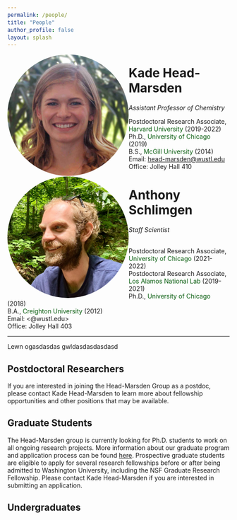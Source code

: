 ```yaml
---
permalink: /people/
title: "People"
author_profile: false
layout: splash
---
```

  

<img src="/assets/images/KHM.jpg" style = "object-fit: cover;                                 
  width: 275px;
  height: 275px;
  object-position: center 40%;
  float:left; border-radius:50%;">


# Kade Head-Marsden  
*Assistant Professor of Chemistry*

Postdoctoral Research Associate, <span style="color: #075c0d;">Harvard University</span> (2019-2022)  
Ph.D., <span style="color: #075c0d;">University of Chicago</span> (2019)  
B.S., <span style="color: #075c0d;">McGill University</span> (2014)  
Email: <head-marsden@wustl.edu>  
Office: Jolley Hall 410  

<img src="/assets/images/AWS.jpeg" style = "object-fit: cover;
  width: 275px;
  height: 275px;
  object-position: center 30%;
  float:left; border-radius:50%;">
# Anthony Schlimgen
*Staff Scientist*

<br> Postdoctoral Research Associate, <span style="color: #075c0d;">University of Chicago</span> (2021-2022) 
<br> Postdoctoral Research Associate, <span style="color: #075c0d;">Los Alamos National Lab</span> (2019-2021)
<br> Ph.D., <span style="color: #075c0d;">University of Chicago</span> (2018) 
<br> B.A., <span style="color: #075c0d;">Creighton University</span> (2012)  
Email: <@wustl.edu>  
Office: Jolley Hall 403

***

<div class="column selected-category-label small-7 medium-9">
   <div id="image" class="label-image"></div>
   <div id="category" class="label-category">Lewn ogasdasdas gwldasdasdasdasd</div>
</div>

## Postdoctoral Researchers

If you are interested in joining the Head-Marsden Group as a postdoc, please contact Kade Head-Marsden to learn more about fellowship opportunities and other positions that may be available. 

## Graduate Students

The Head-Marsden group is currently looking for Ph.D. students to work on all ongoing research projects. More information about our graduate program and application process can be found <a href="https://chemistry.wustl.edu/graduate">here</a>. Prospective graduate students are eligible to apply for several research fellowships before or after being admitted to Washington University, including the NSF Graduate Research Fellowship. Please contact Kade Head-Marsden if you are interested in submitting an application.

## Undergraduates

